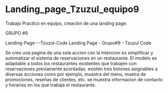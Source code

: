 # Landing_page_Tzuzul_equipo9
Trabajo Practico en equipo, creación de una landing page.

GRUPO #9

Landing-Page---Tzuzul-Code Landing Page - Grupo#9 - Tzuzul Code

Se creo una pagina de una sola accion con la intencion es simplificar y automatizar el sistema de reservaciones en un restaurante. El modelo es adaptable a todos los restaurantes existentes que trabajen con reservaciones previamente acordadas. existen tres botones asignables a diversas acciones como por ejemplo, muestra del menu, muetra de promociones, reseñas de clientes, etc. se muestra informacion de contacto y horarios en los que trabaja el restaurante.
